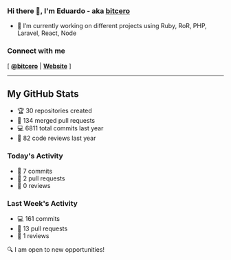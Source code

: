 ### Hi there 👋, I'm Eduardo - aka [bitcero](https://bitcero.dev)

- 🔭 I’m currently working on different projects using Ruby, RoR, PHP, Laravel, React, Node

### Connect with me

[ [**@bitcero**](https://twitter.com/bitcero/) |
[**Website**](https://eduardocortes.mx) ]

---

<!--SECTION:stats-->
## My GitHub Stats

- 🏆 30 repositories created
- 🔀 134 merged pull requests
- 💻 6811 total commits last year
- 🧐 82 code reviews last year

### Today's Activity

- 📝 7 commits
- 🤝 2 pull requests
- 👀 0 reviews

### Last Week's Activity

- 💻 161 commits
- 🤝 13 pull requests
- 👀 1 reviews

🔍 I am open to new opportunities!
  <!--/SECTION:stats-->
